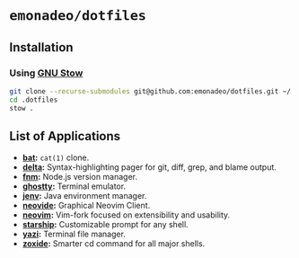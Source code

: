 # `emonadeo/dotfiles`

## Installation

### Using [GNU Stow](https://www.gnu.org/software/stow/)

```sh
git clone --recurse-submodules git@github.com:emonadeo/dotfiles.git ~/.dotfiles
cd .dotfiles
stow .
```

## List of Applications

- **[bat](https://github.com/sharkdp/bat):** `cat(1)` clone.
- **[delta](https://github.com/dandavison/delta):** Syntax-highlighting pager for git, diff, grep, and blame output.
- **[fnm](https://github.com/Schniz/fnm):** Node.js version manager.
- **[ghostty](https://github.com/ghostty-org/ghostty):** Terminal emulator.
- **[jenv](https://github.com/jenv/jenv):** Java environment manager.
- **[neovide](https://github.com/neovide/neovide):** Graphical Neovim Client.
- **[neovim](https://github.com/neovim/neovim):** Vim-fork focused on extensibility and usability.
- **[starship](https://starship.rs/):** Customizable prompt for any shell.
- **[yazi](https://github.com/sxyazi/yazi):** Terminal file manager.
- **[zoxide](https://github.com/ajeetdsouza/zoxide):** Smarter cd command for all major shells.

